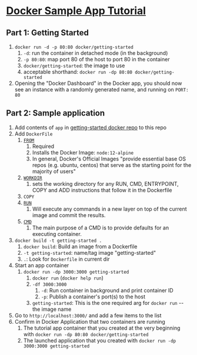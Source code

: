 # [Docker Sample App Tutorial](https://docs.docker.com/get-started/)
## Part 1: Getting Started
1. `docker run -d -p 80:80 docker/getting-started`
   1. `-d`: run the container in detached mode (in the background)
   2. `-p 80:80`: map port 80 of the host to port 80 in the container
   3. `docker/getting-started`: the image to use
   4. acceptable shorthand: `docker run -dp 80:80 docker/getting-started`
2. Opening the "Docker Dashboard" in the Docker app, you should now see an instance with a randomly generated name, and running on `PORT: 80`
## Part 2: Sample application
1. Add contents of `app` in [getting-started docker repo](https://github.com/docker/getting-started) to this repo
4. Add `DockerFile`
   1. [`FROM`](https://docs.docker.com/engine/reference/builder/#from)
      1. Required
      2. Installs the Docker Image: `node:12-alpine`
      3. In general, Docker's Official Images "provide essential base OS repos (e.g. ubuntu, centos) that serve as the starting point for the majority of users"
   2. [`WORKDIR`](https://docs.docker.com/engine/reference/builder/#workdir)
      1. sets the working directory for any RUN, CMD, ENTRYPOINT, COPY and ADD instructions that follow it in the Dockerfile
   3. `COPY`
   4. [`RUN`](https://docs.docker.com/engine/reference/builder/#run)
      1. Will execute any commands in a new layer on top of the current image and commit the results.
   5. [`CMD`](https://docs.docker.com/engine/reference/builder/#cmd)
      1. The main purpose of a CMD is to provide defaults for an executing container.
5. `docker build -t getting-started .`
   1. `docker build`: Build an image from a Dockerfile
   2. `-t getting-started`: name/tag image "getting-started"
   3. `.`: Look for `Dockerfile` in current dir
6. Start an app container
   1. `docker run -dp 3000:3000 getting-started`
      1. `docker run` (`docker help run`)
      2. `-df 3000:3000`
         1. `-d`: Run container in background and print container ID
         2. `-p`: Publish a container's port(s) to the host
      3. `getting-started`: This is the one required arg for `docker run` -- the image name
7. Go to `http://localhost:3000/` and add a few items to the list
8. Confirm in Docker Application that two containers are running
   1. The tutorial app container that you created at the very beginning with `docker run -dp 80:80 docker/getting-started`
   2. The launched application that you created with `docker run -dp 3000:3000 getting-started`